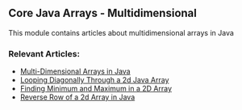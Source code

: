 ## Core Java Arrays - Multidimensional

This module contains articles about multidimensional arrays in Java

### Relevant Articles: 
- [Multi-Dimensional Arrays in Java](https://www.baeldung.com/java-jagged-arrays)
- [Looping Diagonally Through a 2d Java Array](https://www.baeldung.com/java-loop-diagonal-array)
- [Finding Minimum and Maximum in a 2D Array](https://www.baeldung.com/java-two-dimensional-array-min-max)
- [Reverse Row of a 2d Array in Java](https://www.baeldung.com/java-twodimensional-array-reverse-row)
